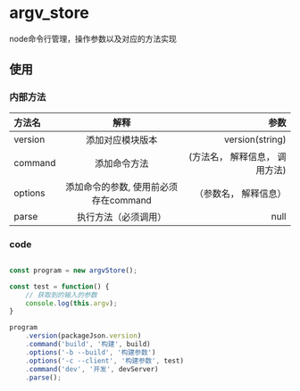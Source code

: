 # argv_store

node命令行管理，操作参数以及对应的方法实现

## 使用

### 内部方法

|方法名|解释|参数|
|:-|:-:|-:|
|version|添加对应模块版本|version(string)|
|command|添加命令方法|(方法名， 解释信息， 调用方法)|
|options|添加命令的参数, 使用前必须存在command|（参数名， 解释信息）|
|parse|执行方法（必须调用）|null|

### code

``` javascript

const program = new argvStore();

const test = function() {
    // 获取到的输入的参数
    console.log(this.argv);
}

program
    .version(packageJson.version)
    .command('build', '构建', build)
    .options('-b --build', '构建参数')
    .options('-c --client', '构建参数', test)
    .command('dev', '开发', devServer)
    .parse();

```
